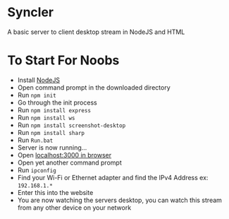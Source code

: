 # Syncler
A basic server to client desktop stream in NodeJS and HTML
# To Start For Noobs
- Install [NodeJS](https://nodejs.org/en/download/current)
- Open command prompt in the downloaded directory
- Run `npm init`
- Go through the init process
- Run `npm install express`
- Run `npm install ws`
- Run `npm install screenshot-desktop`
- Run `npm install sharp`
- Run `Run.bat`
- Server is now running...
- Open  [localhost:3000 in browser](http://localhost:3000/)
- Open yet another command prompt
- Run `ipconfig`
- Find your Wi-Fi or Ethernet adapter and find the IPv4 Address ex: `192.168.1.*`
- Enter this into the website
- You are now watching the servers desktop, you can watch this stream from any other device on your network

